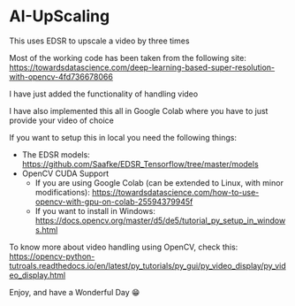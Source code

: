# AI-UpScaling
This uses EDSR to upscale a video by three times

Most of the working code has been taken from the following site: https://towardsdatascience.com/deep-learning-based-super-resolution-with-opencv-4fd736678066

I have just added the functionality of handling video

I have also implemented this all in Google Colab where you have to just provide your video of choice

If you want to setup this in local you need the following things:
-   The EDSR models: https://github.com/Saafke/EDSR_Tensorflow/tree/master/models
-   OpenCV CUDA Support
    -   If you are using Google Colab (can be extended to Linux, with minor modifications): https://towardsdatascience.com/how-to-use-opencv-with-gpu-on-colab-25594379945f
    - If you want to install in Windows: https://docs.opencv.org/master/d5/de5/tutorial_py_setup_in_windows.html

To know more about video handling using OpenCV, check this: https://opencv-python-tutroals.readthedocs.io/en/latest/py_tutorials/py_gui/py_video_display/py_video_display.html
    
Enjoy, and have a Wonderful Day 😁
